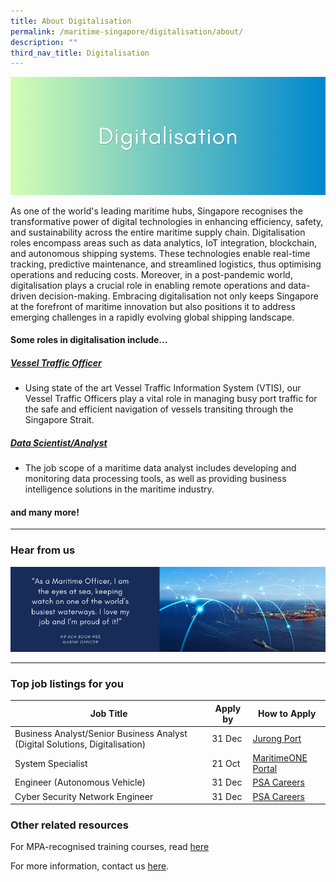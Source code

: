 ```yaml
---
title: About Digitalisation
permalink: /maritime-singapore/digitalisation/about/
description: ""
third_nav_title: Digitalisation
---
```

![](/images/digitalisation.png)


As one of the world's leading maritime hubs, Singapore recognises the transformative power of digital technologies in enhancing efficiency, safety, and sustainability across the entire maritime supply chain. Digitalisation roles encompass areas such as data analytics, IoT integration, blockchain, and autonomous shipping systems. These technologies enable real-time tracking, predictive maintenance, and streamlined logistics, thus optimising operations and reducing costs. Moreover, in a post-pandemic world, digitalisation plays a crucial role in enabling remote operations and data-driven decision-making. Embracing digitalisation not only keeps Singapore at the forefront of maritime innovation but also positions it to address emerging challenges in a rapidly evolving global shipping landscape.

#### Some roles in digitalisation include... 
##### [Vessel Traffic Officer](https://www.careers.hrp.gov.sg/sap/bc/ui5_ui5/sap/ZGERCFA004/index.html?search-keyword=vessel#/JobDescription/13561653/ddd35890-ad03-1eee-98ac-2efc816b00b3)
* Using state of the art Vessel Traffic Information System (VTIS), our Vessel Traffic Officers play a vital role in managing busy port traffic for the safe and efficient navigation of vessels transiting through the Singapore Strait.


##### [Data Scientist/Analyst](https://www.maritimesgconnect.com/article-detail/conversations-with-a-maritime-data-scientist)
* The job scope of a maritime data analyst includes developing and monitoring data processing tools, as well as providing business intelligence solutions in the maritime industry.

#### and many more!
 
 <hr>

### Hear from us
![](/images/sample%20profilling%20banner%20(digi).png)

 <hr>

### Top job listings for you

| Job Title | Apply by | How to Apply |
| -------- | -------- | -------- |
| Business Analyst/Senior Business Analyst (Digital Solutions, Digitalisation) | 31 Dec | [Jurong Port](https://ephv.fa.ap2.oraclecloud.com/hcmUI/CandidateExperience/en/sites/CX_1/job/48/?utm_medium=jobshare) |
| System Specialist | 21 Oct |[MaritimeONE Portal](https://www.maritimeone.sg/job-detail/SX3O3GSKHPYJX6LGAAO1) |
| Engineer (Autonomous Vehicle) | 31 Dec | [PSA Careers](https://psacareers.singaporepsa.com/en/job/493427/engineer-autonomous-vehicle) |
| Cyber Security Network Engineer | 31 Dec |[PSA Careers](https://psacareers.singaporepsa.com/en/job/493388/cyber-security-network-engineer) |


 
### Other related resources
For MPA-recognised training courses, read [here](https://www.mpa.gov.sg/singapore-registry-of-ships/seafarer-training-and-certification/training-courses)

For more information, contact us [here](/contact-us/).